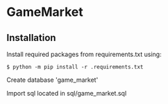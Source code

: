 # GameMarket

Installation
-----
Install required packages from requirements.txt using:

    $ python -m pip install -r .requirements.txt

Create database 'game_market'

Import sql located in sql/game_market.sql
